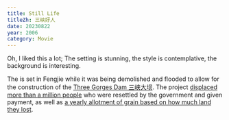 ```yaml
---
title: Still Life
titleZh: 三峡好人
date: 20230822
year: 2006
category: Movie
---
```


Oh, I liked this a lot; The setting is stunning, the style is contemplative, the background is interesting.

The is set in Fengjie while it was being demolished and flooded to allow for the construction of the [Three Gorges Dam 三峡大坝](https://www.scientificamerican.com/article/chinas-three-gorges-dam-disaster/). The project [displaced more than a million people](https://www.hrw.org/legacy/summaries/s.china952.html) who were resettled by the government and given payment, as well as [a yearly allotment of grain based on how much land they lost](https://www.chinadaily.com.cn/english/doc/2004-07/15/content_348413.htm).

<Grid>
  <YouTube id="G3RXV3dk6mg" title="Still Life, tightrope scene" />
  <Screenshot src="still-life/still life 41m12s.jpg" alt="Long shot of woman standing next to big industrial pipes" />
  <Screenshot src="still-life/Still+Life+(2006)+00:50:46.jpg" alt="Woman looking out at mountain-side village" />
  <Screenshot src="still-life/Still Life (2006) 00:52:56.jpg" alt="Building amidst demolition" />
  <Screenshot src="still-life/Still Life (2006) 01:38:25.jpg" alt="Couple in half-demolished building" />
  <Screenshot src="still-life/Still Life (2006) 01:31:29.jpg" alt="Woman hanging laundry outside of her hut overlooking the river" />
</Grid>
